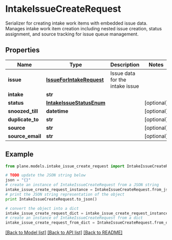 # IntakeIssueCreateRequest

Serializer for creating intake work items with embedded issue data.  Manages intake work item creation including nested issue creation, status assignment, and source tracking for issue queue management.

## Properties
Name | Type | Description | Notes
------------ | ------------- | ------------- | -------------
**issue** | [**IssueForIntakeRequest**](IssueForIntakeRequest.md) | Issue data for the intake issue | 
**intake** | **str** |  | 
**status** | [**IntakeIssueStatusEnum**](IntakeIssueStatusEnum.md) |  | [optional] 
**snoozed_till** | **datetime** |  | [optional] 
**duplicate_to** | **str** |  | [optional] 
**source** | **str** |  | [optional] 
**source_email** | **str** |  | [optional] 

## Example

```python
from plane.models.intake_issue_create_request import IntakeIssueCreateRequest

# TODO update the JSON string below
json = "{}"
# create an instance of IntakeIssueCreateRequest from a JSON string
intake_issue_create_request_instance = IntakeIssueCreateRequest.from_json(json)
# print the JSON string representation of the object
print IntakeIssueCreateRequest.to_json()

# convert the object into a dict
intake_issue_create_request_dict = intake_issue_create_request_instance.to_dict()
# create an instance of IntakeIssueCreateRequest from a dict
intake_issue_create_request_from_dict = IntakeIssueCreateRequest.from_dict(intake_issue_create_request_dict)
```
[[Back to Model list]](../README.md#documentation-for-models) [[Back to API list]](../README.md#documentation-for-api-endpoints) [[Back to README]](../README.md)


